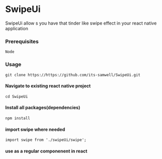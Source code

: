 # SwipeUi
SwipeUi allow s you have that tinder like swipe effect in your react native application

### Prerequisites

```
Node
```

### Usage

```
git clone https://https://github.com/its-samwell/SwipeUi.git
```
#### Navigate to existing react native project

```
cd SwipeUi
```
#### Install all packages(dependencies) 

```
npm install
```

#### import swipe where needed

```
import swipe from './swipeUi/swipe';
```

#### use as a regular componenent in react



